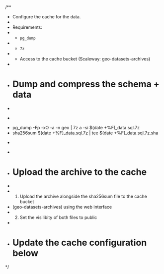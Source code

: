 /**
 * Configure the cache for the data.
 *
 * Requirements:
 * - `pg_dump`
 * - `7z`
 * - Access to the cache bucket (Scaleway: geo-datasets-archives)
 *
 * # Dump and compress the schema + data
 *
 * ```sh
 * pg_dump -Fp -xO -a -n geo | 7z a -si $(date +%F)_data.sql.7z
 * sha256sum $(date +%F)_data.sql.7z | tee $(date +%F)_data.sql.7z.sha
 * ```
 *
 * # Upload the archive to the cache
 *
 * 1. Upload the archive alongside the sha256sum file to the cache bucket
 *    (geo-datasets-archives) using the web interface
 * 2. Set the visilibity of both files to public
 *
 * # Update the cache configuration below
 */